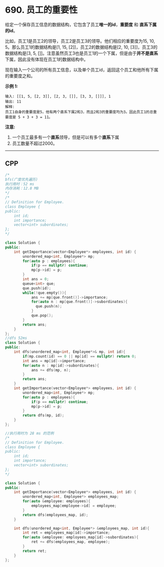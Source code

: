 # 690. 员工的重要性

给定一个保存员工信息的数据结构，它包含了员工**唯一的id**，**重要度** 和 **直系下属的id**。

比如，员工1是员工2的领导，员工2是员工3的领导。他们相应的重要度为15, 10, 5。那么员工1的数据结构是[1, 15, [2]]，员工2的数据结构是[2, 10, [3]]，员工3的数据结构是[3, 5, []]。注意虽然员工3也是员工1的一个下属，但是由于**并不是直系**下属，因此没有体现在员工1的数据结构中。

现在输入一个公司的所有员工信息，以及单个员工id，返回这个员工和他所有下属的重要度之和。

**示例 1:**

```
输入: [[1, 5, [2, 3]], [2, 3, []], [3, 3, []]], 1
输出: 11
解释:
员工1自身的重要度是5，他有两个直系下属2和3，而且2和3的重要度均为3。因此员工1的总重要度是 5 + 3 + 3 = 11。
```

**注意:**

1. 一个员工最多有一个**直系**领导，但是可以有多个**直系**下属
2. 员工数量不超过2000。

***

## CPP

```cpp
/*
bfs(广度优先遍历)
执行用时：52 ms
内存消耗：12.8 MB
*/
/*
// Definition for Employee.
class Employee {
public:
    int id;
    int importance;
    vector<int> subordinates;
};
*/

class Solution {
public:
    int getImportance(vector<Employee*> employees, int id) {
        unordered_map<int, Employee*> mp;
        for(auto p : employees){
            if(p == nullptr) continue;
            mp[p->id] = p;
        }
        int ans = 0;
        queue<int> que;
        que.push(id);
        while(!que.empty()){
            ans += mp[que.front()]->importance;
            for(auto n : mp[que.front()]->subordinates){
              que.push(n);
            }
            que.pop();
        }
        return ans;
    }
};
//dfs 52ms
class Solution {
public:
    int dfs(unordered_map<int, Employee*>& mp, int id){
        if(mp.count(id) == 0 || mp[id] == nullptr) return 0;
        int ans = mp[id]->importance;
        for(auto n : mp[id]->subordinates){
            ans += dfs(mp, n);
        }
        return ans;
    }
    int getImportance(vector<Employee*> employees, int id) {
        unordered_map<int, Employee*> mp;
        for(auto p : employees){
            if(p == nullptr) continue;
            mp[p->id] = p;
        }
        return dfs(mp, id);
    }
};
```



```cpp
//执行用时为 28 ms 的范例
/*
// Definition for Employee.
class Employee {
public:
    int id;
    int importance;
    vector<int> subordinates;
};
*/

class Solution {
public:
    int getImportance(vector<Employee*> employees, int id) {
        unordered_map<int, Employee*> employees_map;
        for(auto &employee: employees){
            employees_map[employee->id] = employee;
        }
        return dfs(employees_map, id);
    }

    int dfs(unordered_map<int, Employee*> &employees_map, int id){
        int ret = employees_map[id]->importance;
        for(auto &employee: employees_map[id]->subordinates){
            ret += dfs(employees_map, employee);
        }
        return ret;
    }
};
```

